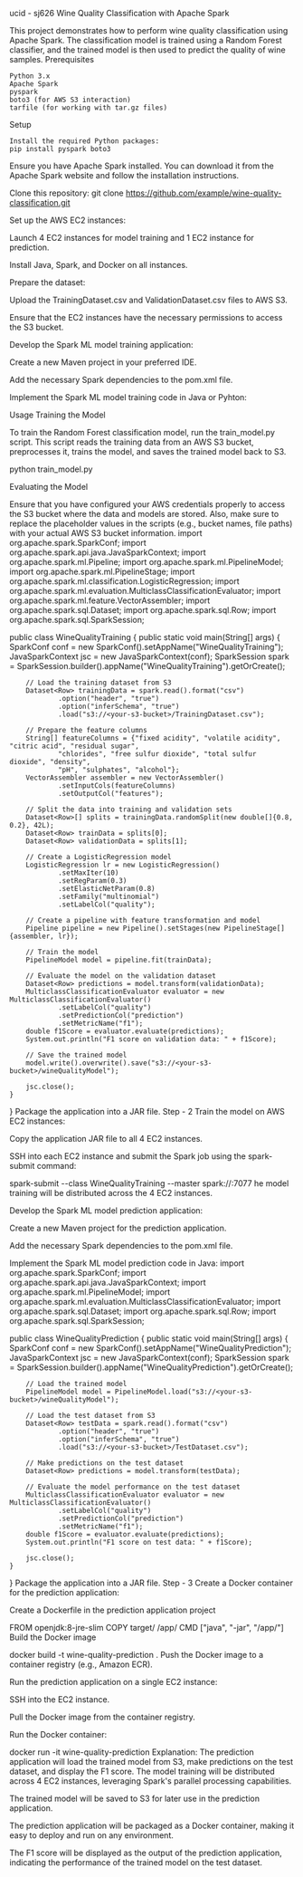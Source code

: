 ucid - sj626
Wine Quality Classification with Apache Spark

This project demonstrates how to perform wine quality classification using Apache Spark. The classification model is trained using a Random Forest classifier, and the trained model is then used to predict the quality of wine samples.
Prerequisites

    Python 3.x
    Apache Spark
    pyspark
    boto3 (for AWS S3 interaction)
    tarfile (for working with tar.gz files)

Setup

    Install the required Python packages:
    pip install pyspark boto3
Ensure you have Apache Spark installed. You can download it from the Apache Spark website and follow the installation instructions.

Clone this repository:
git clone https://github.com/example/wine-quality-classification.git

Set up the AWS EC2 instances:

Launch 4 EC2 instances for model training and 1 EC2 instance for prediction.

Install Java, Spark, and Docker on all instances.

Prepare the dataset:

Upload the TrainingDataset.csv and ValidationDataset.csv files to AWS S3.

Ensure that the EC2 instances have the necessary permissions to access the S3 bucket.

Develop the Spark ML model training application:

Create a new Maven project in your preferred IDE.

Add the necessary Spark dependencies to the pom.xml file.

Implement the Spark ML model training code in Java or Pyhton:

Usage
Training the Model

To train the Random Forest classification model, run the train_model.py script. This script reads the training data from an AWS S3 bucket, preprocesses it, trains the model, and saves the trained model back to S3.

python train_model.py

Evaluating the Model


Ensure that you have configured your AWS credentials properly to access the S3 bucket where the data and models are stored. Also, make sure to replace the placeholder values in the scripts (e.g., bucket names, file paths) with your actual AWS S3 bucket information.
import org.apache.spark.SparkConf;
import org.apache.spark.api.java.JavaSparkContext;
import org.apache.spark.ml.Pipeline;
import org.apache.spark.ml.PipelineModel;
import org.apache.spark.ml.PipelineStage;
import org.apache.spark.ml.classification.LogisticRegression;
import org.apache.spark.ml.evaluation.MulticlassClassificationEvaluator;
import org.apache.spark.ml.feature.VectorAssembler;
import org.apache.spark.sql.Dataset;
import org.apache.spark.sql.Row;
import org.apache.spark.sql.SparkSession;

public class WineQualityTraining {
    public static void main(String[] args) {
        SparkConf conf = new SparkConf().setAppName("WineQualityTraining");
        JavaSparkContext jsc = new JavaSparkContext(conf);
        SparkSession spark = SparkSession.builder().appName("WineQualityTraining").getOrCreate();

        // Load the training dataset from S3
        Dataset<Row> trainingData = spark.read().format("csv")
                .option("header", "true")
                .option("inferSchema", "true")
                .load("s3://<your-s3-bucket>/TrainingDataset.csv");

        // Prepare the feature columns
        String[] featureColumns = {"fixed acidity", "volatile acidity", "citric acid", "residual sugar",
                "chlorides", "free sulfur dioxide", "total sulfur dioxide", "density",
                "pH", "sulphates", "alcohol"};
        VectorAssembler assembler = new VectorAssembler()
                .setInputCols(featureColumns)
                .setOutputCol("features");

        // Split the data into training and validation sets
        Dataset<Row>[] splits = trainingData.randomSplit(new double[]{0.8, 0.2}, 42L);
        Dataset<Row> trainData = splits[0];
        Dataset<Row> validationData = splits[1];

        // Create a LogisticRegression model
        LogisticRegression lr = new LogisticRegression()
                .setMaxIter(10)
                .setRegParam(0.3)
                .setElasticNetParam(0.8)
                .setFamily("multinomial")
                .setLabelCol("quality");

        // Create a pipeline with feature transformation and model
        Pipeline pipeline = new Pipeline().setStages(new PipelineStage[]{assembler, lr});

        // Train the model
        PipelineModel model = pipeline.fit(trainData);

        // Evaluate the model on the validation dataset
        Dataset<Row> predictions = model.transform(validationData);
        MulticlassClassificationEvaluator evaluator = new MulticlassClassificationEvaluator()
                .setLabelCol("quality")
                .setPredictionCol("prediction")
                .setMetricName("f1");
        double f1Score = evaluator.evaluate(predictions);
        System.out.println("F1 score on validation data: " + f1Score);

        // Save the trained model
        model.write().overwrite().save("s3://<your-s3-bucket>/wineQualityModel");

        jsc.close();
    }
}
Package the application into a JAR file.
Step - 2
Train the model on AWS EC2 instances:

Copy the application JAR file to all 4 EC2 instances.

SSH into each EC2 instance and submit the Spark job using the spark-submit command:

spark-submit --class WineQualityTraining --master spark://<master-node-ip>:7077 <application-jar-file>
he model training will be distributed across the 4 EC2 instances.

Develop the Spark ML model prediction application:

Create a new Maven project for the prediction application.

Add the necessary Spark dependencies to the pom.xml file.

Implement the Spark ML model prediction code in Java:
import org.apache.spark.SparkConf;
import org.apache.spark.api.java.JavaSparkContext;
import org.apache.spark.ml.PipelineModel;
import org.apache.spark.ml.evaluation.MulticlassClassificationEvaluator;
import org.apache.spark.sql.Dataset;
import org.apache.spark.sql.Row;
import org.apache.spark.sql.SparkSession;

public class WineQualityPrediction {
    public static void main(String[] args) {
        SparkConf conf = new SparkConf().setAppName("WineQualityPrediction");
        JavaSparkContext jsc = new JavaSparkContext(conf);
        SparkSession spark = SparkSession.builder().appName("WineQualityPrediction").getOrCreate();

        // Load the trained model
        PipelineModel model = PipelineModel.load("s3://<your-s3-bucket>/wineQualityModel");

        // Load the test dataset from S3
        Dataset<Row> testData = spark.read().format("csv")
                .option("header", "true")
                .option("inferSchema", "true")
                .load("s3://<your-s3-bucket>/TestDataset.csv");

        // Make predictions on the test dataset
        Dataset<Row> predictions = model.transform(testData);

        // Evaluate the model performance on the test dataset
        MulticlassClassificationEvaluator evaluator = new MulticlassClassificationEvaluator()
                .setLabelCol("quality")
                .setPredictionCol("prediction")
                .setMetricName("f1");
        double f1Score = evaluator.evaluate(predictions);
        System.out.println("F1 score on test data: " + f1Score);

        jsc.close();
    }
}
Package the application into a JAR file.
Step - 3 
Create a Docker container for the prediction application:

Create a Dockerfile in the prediction application project

FROM openjdk:8-jre-slim
COPY target/<prediction-application-jar-file> /app/
CMD ["java", "-jar", "/app/<prediction-application-jar-file>"]
Build the Docker image

docker build -t wine-quality-prediction .
Push the Docker image to a container registry (e.g., Amazon ECR).

Run the prediction application on a single EC2 instance:

SSH into the EC2 instance.

Pull the Docker image from the container registry.

Run the Docker container:

docker run -it wine-quality-prediction
Explanation:
The prediction application will load the trained model from S3, make predictions on the test dataset, and display the F1 score.
The model training will be distributed across 4 EC2 instances, leveraging Spark's parallel processing capabilities.



The trained model will be saved to S3 for later use in the prediction application.



The prediction application will be packaged as a Docker container, making it easy to deploy and run on any environment.



The F1 score will be displayed as the output of the prediction application, indicating the performance of the trained model on the test dataset.


